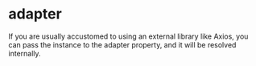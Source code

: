 # adapter

If you are usually accustomed to using an external library like Axios, you can pass the instance to the adapter property, and it will be resolved internally.
